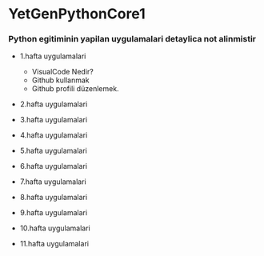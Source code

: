 # YetGenPythonCore1

### Python egitiminin yapilan uygulamalari detaylica not alinmistir

- 1.hafta uygulamalari 
    - VisualCode Nedir?
    - Github kullanmak
    - Github profili düzenlemek.
 
- 2.hafta uygulamalari 
- 3.hafta uygulamalari 
- 4.hafta uygulamalari 
- 5.hafta uygulamalari
- 6.hafta uygulamalari
- 7.hafta uygulamalari
- 8.hafta uygulamalari
- 9.hafta uygulamalari
- 10.hafta uygulamalari
- 11.hafta uygulamalari
